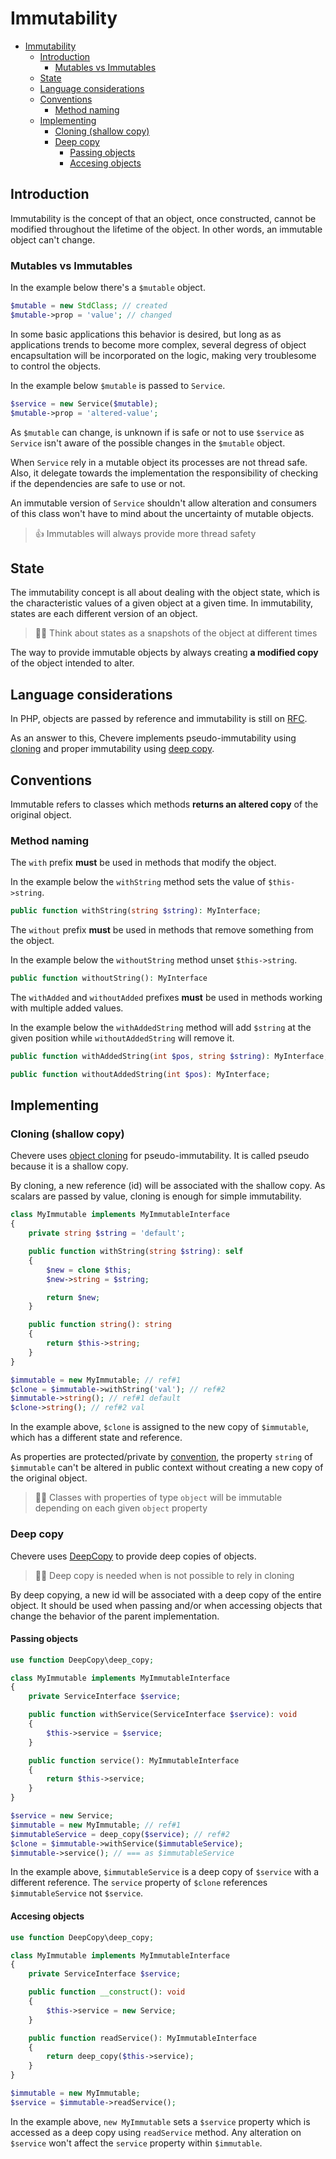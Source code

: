 # Immutability

- [Immutability](#immutability)
  - [Introduction](#introduction)
    - [Mutables vs Immutables](#mutables-vs-immutables)
  - [State](#state)
  - [Language considerations](#language-considerations)
  - [Conventions](#conventions)
    - [Method naming](#method-naming)
  - [Implementing](#implementing)
    - [Cloning (shallow copy)](#cloning-shallow-copy)
    - [Deep copy](#deep-copy)
      - [Passing objects](#passing-objects)
      - [Accesing objects](#accesing-objects)

## Introduction

Immutability is the concept of that an object, once constructed, cannot be modified throughout the lifetime of the object. In other words, an immutable object can't change.

### Mutables vs Immutables

In the example below there's a `$mutable` object.

```php
$mutable = new StdClass; // created
$mutable->prop = 'value'; // changed
```

In some basic applications this behavior is desired, but long as as applications trends to become more complex, several degress of object encapsultation will be incorporated on the logic, making very troublesome to control the objects.

In the example below `$mutable` is passed to `Service`.

```php
$service = new Service($mutable);
$mutable->prop = 'altered-value';
```

As `$mutable` can change, is unknown if is safe or not to use `$service` as `Service` isn't aware of the possible changes in the `$mutable` object.

When `Service` rely in a mutable object its processes are not thread safe. Also, it delegate towards the implementation the responsibility of checking if the dependencies are safe to use or not.

An immutable version of `Service` shouldn't allow alteration and consumers of this class won't have to mind about the uncertainty of mutable objects.

> 👍 Immutables will always provide more thread safety

## State

The immutability concept is all about dealing with the object state, which
is the characteristic values of a given object at a given time. In immutability, states are each different version of an object.

> 🧔🏾 Think about states as a snapshots of the object at different times

The way to provide immutable objects by always creating **a modified copy** of the object intended to alter.

## Language considerations

In PHP, objects are passed by reference and immutability is still on [RFC](https://wiki.php.net/rfc/immutability).

As an answer to this, Chevere implements pseudo-immutability using [cloning](#cloning) and proper immutability using [deep copy](#deep-copy).


## Conventions

Immutable refers to classes which methods **returns an altered copy** of the original object.

### Method naming

The `with` prefix **must** be used in methods that modify the object.

In the example below the `withString` method sets the value of `$this->string`.

```php
public function withString(string $string): MyInterface;
```

The `without` prefix **must** be used in methods that remove something from the object.

In the example below the `withoutString` method unset `$this->string`.

```php
public function withoutString(): MyInterface
```

The `withAdded` and `withoutAdded` prefixes **must** be used in methods working with multiple added values.

In the example below the `withAddedString` method will add `$string` at the given position while `withoutAddedString` will remove it.

```php
public function withAddedString(int $pos, string $string): MyInterface;

public function withoutAddedString(int $pos): MyInterface;
```

## Implementing

### Cloning (shallow copy)

Chevere uses [object cloning](https://www.php.net/manual/en/language.oop5.cloning.php) for pseudo-immutability. It is called pseudo because it is a shallow copy.

By cloning, a new reference (id) will be associated with the shallow copy. As scalars are passed by value, cloning is enough for simple immutability.

```php
class MyImmutable implements MyImmutableInterface
{
    private string $string = 'default';

    public function withString(string $string): self
    {
        $new = clone $this;
        $new->string = $string;

        return $new;
    }

    public function string(): string
    {
        return $this->string;
    }
}

$immutable = new MyImmutable; // ref#1
$clone = $immutable->withString('val'); // ref#2
$immutable->string(); // ref#1 default
$clone->string(); // ref#2 val
```

In the example above, `$clone` is assigned to the new copy of `$immutable`, which has a different state and reference. 

As properties are protected/private by [convention](./conventions.md), the property `string` of `$immutable` can't be altered in public context without creating a new copy of the original object.

> 👴🏿 Classes with properties of type `object` will be immutable depending on each given `object` property


### Deep copy

Chevere uses [DeepCopy](https://github.com/myclabs/DeepCopy) to provide deep copies of objects.

> 🧙🏾 Deep copy is needed when is not possible to rely in cloning

By deep copying, a new id will be associated with a deep copy of the entire object. It should be used when passing and/or when accessing objects that change the behavior of the parent implementation.

#### Passing objects

```php
use function DeepCopy\deep_copy;

class MyImmutable implements MyImmutableInterface
{
    private ServiceInterface $service;

    public function withService(ServiceInterface $service): void
    {
        $this->service = $service;
    }

    public function service(): MyImmutableInterface
    {
        return $this->service;
    }
}

$service = new Service;
$immutable = new MyImmutable; // ref#1
$immutableService = deep_copy($service); // ref#2
$clone = $immutable->withService($immutableService);
$immutable->service(); // === as $immutableService
```

In the example above, `$immutableService` is a deep copy of `$service` with a different reference. The `service` property of `$clone` references `$immutableService` not `$service`.

#### Accesing objects

```php
use function DeepCopy\deep_copy;

class MyImmutable implements MyImmutableInterface
{
    private ServiceInterface $service;

    public function __construct(): void
    {
        $this->service = new Service;
    }

    public function readService(): MyImmutableInterface
    {
        return deep_copy($this->service);
    }
}

$immutable = new MyImmutable;
$service = $immutable->readService();
```

In the example above, `new MyImmutable` sets a `$service` property which is accessed as a deep copy using `readService` method. Any alteration on `$service` won't affect the `service` property within `$immutable`.

